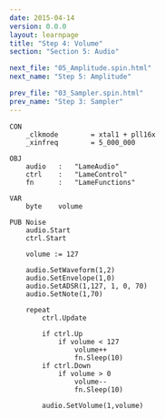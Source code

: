 ```yaml
---
date: 2015-04-14
version: 0.0.0
layout: learnpage
title: "Step 4: Volume"
section: "Section 5: Audio"

next_file: "05_Amplitude.spin.html"
next_name: "Step 5: Amplitude"

prev_file: "03_Sampler.spin.html"
prev_name: "Step 3: Sampler"
---
```


    CON
        _clkmode        = xtal1 + pll16x
        _xinfreq        = 5_000_000

    OBJ
        audio   :   "LameAudio"
        ctrl    :   "LameControl"
        fn      :   "LameFunctions"

    VAR
        byte    volume

    PUB Noise
        audio.Start
        ctrl.Start

        volume := 127

        audio.SetWaveform(1,2)
        audio.SetEnvelope(1,0)
        audio.SetADSR(1,127, 1, 0, 70)
        audio.SetNote(1,70)

        repeat
            ctrl.Update

            if ctrl.Up
                if volume < 127
                    volume++
                    fn.Sleep(10)
            if ctrl.Down
                if volume > 0
                    volume--
                    fn.Sleep(10)

            audio.SetVolume(1,volume)
